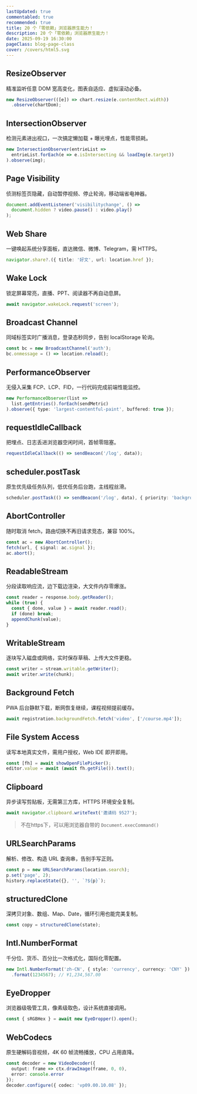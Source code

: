 ```yaml
---
lastUpdated: true
commentabled: true
recommended: true
title: 20 个「零依赖」浏览器原生能力！
description: 20 个「零依赖」浏览器原生能力！
date: 2025-09-19 16:30:00 
pageClass: blog-page-class
cover: /covers/html5.svg
---
```


## ResizeObserver ##

精准监听任意 DOM 宽高变化，图表自适应、虚拟滚动必备。

```ts
new ResizeObserver(([e]) => chart.resize(e.contentRect.width))
  .observe(chartDom);
```

## IntersectionObserver ##

检测元素进出视口，一次搞定懒加载 + 曝光埋点，性能零损耗。

```ts
new IntersectionObserver(entrieList =>
  entrieList.forEach(e => e.isIntersecting && loadImg(e.target))
).observe(img);
```

## Page Visibility ##

侦测标签页隐藏，自动暂停视频、停止轮询，移动端省电神器。

```ts
document.addEventListener('visibilitychange', () =>
  document.hidden ? video.pause() : video.play()
);
```

## Web Share ##

一键唤起系统分享面板，直达微信、微博、Telegram，需 HTTPS。

```ts
navigator.share?.({ title: '好文', url: location.href });
```

## Wake Lock ##

锁定屏幕常亮，直播、PPT、阅读器不再自动息屏。

```ts
await navigator.wakeLock.request('screen');
```

## Broadcast Channel ##

同域标签实时广播消息，登录态秒同步，告别 localStorage 轮询。

```ts
const bc = new BroadcastChannel('auth');
bc.onmessage = () => location.reload();
```

## PerformanceObserver ##

无侵入采集 FCP、LCP、FID，一行代码完成前端性能监控。

```ts
new PerformanceObserver(list =>
  list.getEntries().forEach(sendMetric)
).observe({ type: 'largest-contentful-paint', buffered: true });
```

## requestIdleCallback ##

把埋点、日志丢进浏览器空闲时间，首帧零阻塞。

```ts
requestIdleCallback(() => sendBeacon('/log', data));
```

## scheduler.postTask ##

原生优先级任务队列，低优任务后台跑，主线程丝滑。

```ts
scheduler.postTask(() => sendBeacon('/log', data), { priority: 'background' });
```

## AbortController ##

随时取消 fetch，路由切换不再旧请求竞态，兼容 100%。

```ts
const ac = new AbortController();
fetch(url, { signal: ac.signal });
ac.abort();
```

## ReadableStream ##

分段读取响应流，边下载边渲染，大文件内存零爆涨。

```ts
const reader = response.body.getReader();
while (true) {
  const { done, value } = await reader.read();
  if (done) break;
  appendChunk(value);
}
```

## WritableStream ##

逐块写入磁盘或网络，实时保存草稿、上传大文件更稳。

```ts
const writer = stream.writable.getWriter();
await writer.write(chunk);
```

## Background Fetch ##

PWA 后台静默下载，断网恢复继续，课程视频提前缓存。

```ts
await registration.backgroundFetch.fetch('video', ['/course.mp4']);
```

## File System Access ##

读写本地真实文件，需用户授权，Web IDE 即开即用。

```ts
const [fh] = await showOpenFilePicker();
editor.value = await (await fh.getFile()).text();
```

## Clipboard ##

异步读写剪贴板，无需第三方库，HTTPS 环境安全复制。

```ts
await navigator.clipboard.writeText('邀请码 9527');
```

> 不在https下，可以用浏览器自带的 `Document.execCommand()`

## URLSearchParams ##

解析、修改、构造 URL 查询串，告别手写正则。

```ts
const p = new URLSearchParams(location.search);
p.set('page', 2);
history.replaceState({}, '', `?${p}`);
```

## structuredClone ##

深拷贝对象、数组、Map、Date，循环引用也能完美复制。

```ts
const copy = structuredClone(state);
```

## Intl.NumberFormat ##

千分位、货币、百分比一次格式化，国际化零配置。

```ts
new Intl.NumberFormat('zh-CN', { style: 'currency', currency: 'CNY' })
  .format(1234567); // ¥1,234,567.00
```

## EyeDropper ##

浏览器级吸管工具，像素级取色，设计系统直接调用。

```ts
const { sRGBHex } = await new EyeDropper().open();
```

## WebCodecs ##

原生硬解码音视频，4K 60 帧流畅播放，CPU 占用直降。

```ts
const decoder = new VideoDecoder({
  output: frame => ctx.drawImage(frame, 0, 0),
  error: console.error
});
decoder.configure({ codec: 'vp09.00.10.08' });
```
